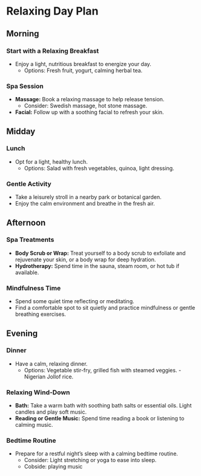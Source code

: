 # Relaxing Day Plan

## Morning

### Start with a Relaxing Breakfast

- Enjoy a light, nutritious breakfast to energize your day.
  - Options: Fresh fruit, yogurt, calming herbal tea.

### Spa Session

- **Massage:** Book a relaxing massage to help release tension.
  - Consider: Swedish massage, hot stone massage.
- **Facial:** Follow up with a soothing facial to refresh your skin.

## Midday

### Lunch

- Opt for a light, healthy lunch.
  - Options: Salad with fresh vegetables, quinoa, light dressing.

### Gentle Activity

- Take a leisurely stroll in a nearby park or botanical garden.
- Enjoy the calm environment and breathe in the fresh air.

## Afternoon

### Spa Treatments

- **Body Scrub or Wrap:** Treat yourself to a body scrub to exfoliate and rejuvenate your skin, or a body wrap for deep hydration.
- **Hydrotherapy:** Spend time in the sauna, steam room, or hot tub if available.

### Mindfulness Time

- Spend some quiet time reflecting or meditating.
- Find a comfortable spot to sit quietly and practice mindfulness or gentle breathing exercises.

## Evening

### Dinner

- Have a calm, relaxing dinner.
  - Options: Vegetable stir-fry, grilled fish with steamed veggies. - Nigerian Jollof rice.

### Relaxing Wind-Down

- **Bath:** Take a warm bath with soothing bath salts or essential oils. Light candles and play soft music.
- **Reading or Gentle Music:** Spend time reading a book or listening to calming music.

### Bedtime Routine

- Prepare for a restful night’s sleep with a calming bedtime routine.
  - Consider: Light stretching or yoga to ease into sleep.
  - Cobside: playing music
